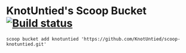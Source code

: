 # KnotUntied's Scoop Bucket [![Build status](https://ci.appveyor.com/api/projects/status/il3h1fiqmma974qs?svg=true)](https://ci.appveyor.com/project/KnotUntied/scoop-knotuntied)

`scoop bucket add knotuntied 'https://github.com/KnotUntied/scoop-knotuntied.git'`
